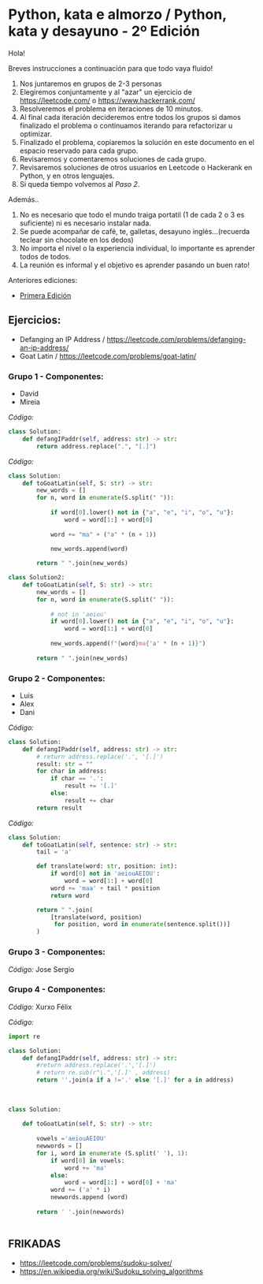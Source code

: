 # Python, kata e almorzo / Python, kata y desayuno - 2º Edición

Hola!

Breves instrucciones a continuación para que todo vaya fluido!

1. Nos juntaremos en grupos de 2-3 personas
1. Elegiremos conjuntamente y al "azar" un ejercicio de https://leetcode.com/ o https://www.hackerrank.com/
1. Resolveremos el problema en iteraciones de 10 minutos.
1. Al final cada iteración decideremos entre todos los grupos si damos finalizado el problema o continuamos iterando para refactorizar u optimizar.
1. Finalizado el problema, copiaremos la solución en este documento en el espacio reservado para cada grupo.
1. Revisaremos y comentaremos soluciones de cada grupo.
1. Revisaremos soluciones de otros usuarios en Leetcode o Hackerank en Python, y en otros lenguajes.
1. Si queda tiempo volvemos al _Paso 2_.

Además..

1. No es necesario que todo el mundo traiga portatil (1 de cada 2 o 3 es suficiente) ni es necesario instalar nada.
1. Se puede acompañar de café, te, galletas, desayuno inglés...(recuerda teclear sin chocolate en los dedos)
2. No importa el nivel o la experiencia individual, lo importante es aprender todos de todos.
3. La reunión es informal y el objetivo es aprender pasando un buen rato!

Anteriores ediciones:
- [Primera Edición](https://hackmd.io/imuIhPbvRHugi0ocWmckUQ?edit)

## Ejercicios: 

* Defanging an IP Address / https://leetcode.com/problems/defanging-an-ip-address/
* Goat Latin / https://leetcode.com/problems/goat-latin/


### Grupo 1 - Componentes:

- David
- Mireia

_Código:_
```python
class Solution:
    def defangIPaddr(self, address: str) -> str:
        return address.replace(".", "[.]")
```

_Código:_

```python
class Solution:
    def toGoatLatin(self, S: str) -> str:
        new_words = []
        for n, word in enumerate(S.split(" ")):
            
            if word[0].lower() not in {"a", "e", "i", "o", "u"}:
                word = word[1:] + word[0]
           
            word += "ma" + ("a" * (n + 1))
                        
            new_words.append(word)

        return " ".join(new_words)

class Solution2:
    def toGoatLatin(self, S: str) -> str:
        new_words = []
        for n, word in enumerate(S.split(" ")):
        
            # not in 'aeiou'
            if word[0].lower() not in {"a", "e", "i", "o", "u"}:
                word = word[1:] + word[0]
                            
            new_words.append(f"{word}ma{'a' * (n + 1)}")
        
        return " ".join(new_words)   
```

### Grupo 2 - Componentes:

- Luis
- Alex
- Dani

_Código:_
```python
class Solution:
    def defangIPaddr(self, address: str) -> str:
        # return address.replace('.', '[.]')
        result: str = ""
        for char in address:
            if char == '.':
                result += '[.]'
            else:
                result += char
        return result

```


_Código:_
```python
class Solution:
    def toGoatLatin(self, sentence: str) -> str:
        tail = 'a'

        def translate(word: str, position: int):
            if word[0] not in 'aeiouAEIOU':
                word = word[1:] + word[0]
            word += 'maa' + tail * position
            return word

        return " ".join(
            [translate(word, position) 
             for position, word in enumerate(sentence.split())]
        )
```


### Grupo 3 - Componentes:

_Código:_
Jose 
Sergio


### Grupo 4 - Componentes:
_Código:_
Xurxo
Félix

_Código:_
```python
import re

class Solution:
    def defangIPaddr(self, address: str) -> str:
        #return address.replace('.','[.]')
        # return re.sub(r"\.",'[.]' , address)
        return ''.join(a if a !='.' else '[.]' for a in address)
        
        
        
class Solution:
    
    def toGoatLatin(self, S: str) -> str:
        
        vowels ='aeiouAEIOU'
        newwords = []
        for i, word in enumerate (S.split(' '), 1):
            if word[0] in vowels:
                word += 'ma'
            else:
                word = word[1:] + word[0] + 'ma'
            word += ('a' * i)
            newwords.append (word)  
            
        return ' '.join(newwords)
            
```


## FRIKADAS

* https://leetcode.com/problems/sudoku-solver/
* https://en.wikipedia.org/wiki/Sudoku_solving_algorithms
